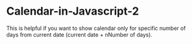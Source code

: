 # Calendar-in-Javascript-2

This is helpful if you want to show calendar only for specific number of days from current date (current date + nNumber of days).
